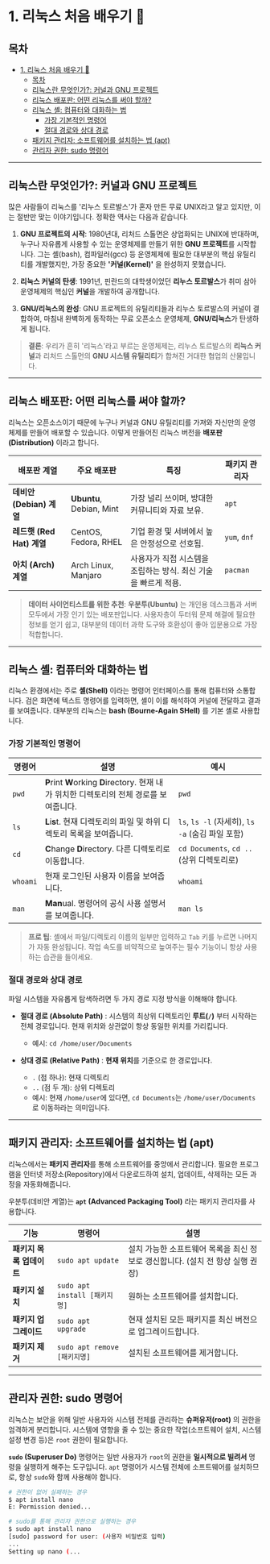 # 1. 리눅스 처음 배우기 🐧

## 목차
- [1. 리눅스 처음 배우기 🐧](#1-리눅스-처음-배우기-)
  - [목차](#목차)
  - [리눅스란 무엇인가?: 커널과 GNU 프로젝트](#리눅스란-무엇인가-커널과-gnu-프로젝트)
  - [리눅스 배포판: 어떤 리눅스를 써야 할까?](#리눅스-배포판-어떤-리눅스를-써야-할까)
  - [리눅스 셸: 컴퓨터와 대화하는 법](#리눅스-셸-컴퓨터와-대화하는-법)
    - [가장 기본적인 명령어](#가장-기본적인-명령어)
    - [절대 경로와 상대 경로](#절대-경로와-상대-경로)
  - [패키지 관리자: 소프트웨어를 설치하는 법 (apt)](#패키지-관리자-소프트웨어를-설치하는-법-apt)
  - [관리자 권한: sudo 명령어](#관리자-권한-sudo-명령어)

---

## 리눅스란 무엇인가?: 커널과 GNU 프로젝트

많은 사람들이 리눅스를 '리누스 토르발스'가 혼자 만든 무료 UNIX라고 알고 있지만, 이는 절반만 맞는 이야기입니다. 정확한 역사는 다음과 같습니다.

1.  **GNU 프로젝트의 시작**: 1980년대, 리처드 스톨먼은 상업화되는 UNIX에 반대하며, 누구나 자유롭게 사용할 수 있는 운영체제를 만들기 위한 **GNU 프로젝트**를 시작합니다. 그는 셸(bash), 컴파일러(gcc) 등 운영체제에 필요한 대부분의 핵심 유틸리티를 개발했지만, 가장 중요한 **'커널(Kernel)'** 을 완성하지 못했습니다.

2.  **리눅스 커널의 탄생**: 1991년, 핀란드의 대학생이었던 **리누스 토르발스**가 취미 삼아 운영체제의 핵심인 **커널**을 개발하여 공개합니다.

3.  **GNU/리눅스의 완성**: GNU 프로젝트의 유틸리티들과 리누스 토르발스의 커널이 결합하여, 마침내 완벽하게 동작하는 무료 오픈소스 운영체제, **GNU/리눅스**가 탄생하게 됩니다.

> **결론**: 우리가 흔히 '리눅스'라고 부르는 운영체제는, 리누스 토르발스의 **리눅스 커널**과 리처드 스톨먼의 **GNU 시스템 유틸리티**가 합쳐진 거대한 협업의 산물입니다.

---

## 리눅스 배포판: 어떤 리눅스를 써야 할까?

리눅스는 오픈소스이기 때문에 누구나 커널과 GNU 유틸리티를 가져와 자신만의 운영체제를 만들어 배포할 수 있습니다. 이렇게 만들어진 리눅스 버전을 **배포판(Distribution)** 이라고 합니다.

| 배포판 계열 | 주요 배포판 | 특징 | 패키지 관리자 |
|---|---|---|---|
| **데비안 (Debian) 계열** | **Ubuntu**, Debian, Mint | 가장 널리 쓰이며, 방대한 커뮤니티와 자료 보유. | `apt` |
| **레드햇 (Red Hat) 계열** | CentOS, Fedora, RHEL | 기업 환경 및 서버에서 높은 안정성으로 선호됨. | `yum`, `dnf` |
| **아치 (Arch) 계열** | Arch Linux, Manjaro | 사용자가 직접 시스템을 조립하는 방식. 최신 기술을 빠르게 적용. | `pacman` |

> **데이터 사이언티스트를 위한 추천**: **우분투(Ubuntu)**  는 개인용 데스크톱과 서버 모두에서 가장 인기 있는 배포판입니다. 사용자층이 두터워 문제 해결에 필요한 정보를 얻기 쉽고, 대부분의 데이터 과학 도구와 호환성이 좋아 입문용으로 가장 적합합니다.

---

## 리눅스 셸: 컴퓨터와 대화하는 법

리눅스 환경에서는 주로 **셸(Shell)**  이라는 명령어 인터페이스를 통해 컴퓨터와 소통합니다. 검은 화면에 텍스트 명령어를 입력하면, 셸이 이를 해석하여 커널에 전달하고 결과를 보여줍니다. 대부분의 리눅스는 **bash (Bourne-Again SHell)**  를 기본 셸로 사용합니다.

### 가장 기본적인 명령어

| 명령어 | 설명 | 예시 |
|---|---|---|
| `pwd` | **P**rint **W**orking **D**irectory. 현재 내가 위치한 디렉토리의 전체 경로를 보여줍니다. | `pwd` |
| `ls` | **L**i**s**t. 현재 디렉토리의 파일 및 하위 디렉토리 목록을 보여줍니다. | `ls`, `ls -l` (자세히), `ls -a` (숨김 파일 포함) |
| `cd` | **C**hange **D**irectory. 다른 디렉토리로 이동합니다. | `cd Documents`, `cd ..` (상위 디렉토리로) |
| `whoami` | 현재 로그인된 사용자 이름을 보여줍니다. | `whoami` |
| `man` | **Man**ual. 명령어의 공식 사용 설명서를 보여줍니다. | `man ls` |

> **프로 팁**: 셸에서 파일/디렉토리 이름의 일부만 입력하고 `Tab` 키를 누르면 나머지가 자동 완성됩니다. 작업 속도를 비약적으로 높여주는 필수 기능이니 항상 사용하는 습관을 들이세요.

### 절대 경로와 상대 경로

파일 시스템을 자유롭게 탐색하려면 두 가지 경로 지정 방식을 이해해야 합니다.

- **절대 경로 (Absolute Path)** : 시스템의 최상위 디렉토리인 **루트(`/`)** 부터 시작하는 전체 경로입니다. 현재 위치와 상관없이 항상 동일한 위치를 가리킵니다.
  - 예시: `cd /home/user/Documents`

- **상대 경로 (Relative Path)** : **현재 위치**를 기준으로 한 경로입니다.
  - `.` (점 하나): 현재 디렉토리
  - `..` (점 두 개): 상위 디렉토리
  - 예시: 현재 `/home/user`에 있다면, `cd Documents`는 `/home/user/Documents`로 이동하라는 의미입니다.

---

## 패키지 관리자: 소프트웨어를 설치하는 법 (apt)

리눅스에서는 **패키지 관리자**를 통해 소프트웨어를 중앙에서 관리합니다. 필요한 프로그램을 인터넷 저장소(Repository)에서 다운로드하여 설치, 업데이트, 삭제하는 모든 과정을 자동화해줍니다.

우분투(데비안 계열)는 **`apt` (Advanced Packaging Tool)**  라는 패키지 관리자를 사용합니다.

| 기능 | 명령어 | 설명 |
|---|---|---|
| **패키지 목록 업데이트** | `sudo apt update` | 설치 가능한 소프트웨어 목록을 최신 정보로 갱신합니다. (설치 전 항상 실행 권장) |
| **패키지 설치** | `sudo apt install [패키지명]` | 원하는 소프트웨어를 설치합니다. |
| **패키지 업그레이드** | `sudo apt upgrade` | 현재 설치된 모든 패키지를 최신 버전으로 업그레이드합니다. |
| **패키지 제거** | `sudo apt remove [패키지명]` | 설치된 소프트웨어를 제거합니다. |

---

## 관리자 권한: sudo 명령어

리눅스는 보안을 위해 일반 사용자와 시스템 전체를 관리하는 **슈퍼유저(root)**  의 권한을 엄격하게 분리합니다. 시스템에 영향을 줄 수 있는 중요한 작업(소프트웨어 설치, 시스템 설정 변경 등)은 `root` 권한이 필요합니다.

**`sudo` (Superuser Do)**  명령어는 일반 사용자가 `root`의 권한을 **일시적으로 빌려서** 명령을 실행하게 해주는 도구입니다. `apt` 명령어가 시스템 전체에 소프트웨어를 설치하므로, 항상 `sudo`와 함께 사용해야 합니다.

```bash
# 권한이 없어 실패하는 경우
$ apt install nano
E: Permission denied...

# sudo를 통해 관리자 권한으로 실행하는 경우
$ sudo apt install nano
[sudo] password for user: (사용자 비밀번호 입력)
...
Setting up nano (...
```